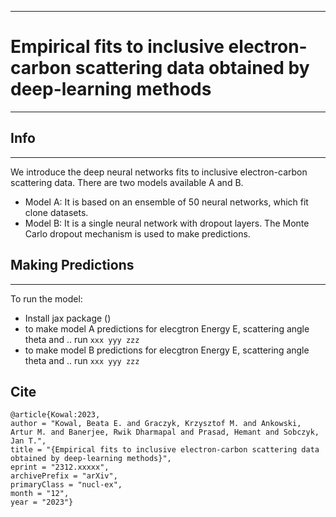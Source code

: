 -----
# Empirical fits to inclusive electron-carbon scattering data obtained by deep-learning methods
-----


## Info
---
We introduce the deep neural networks fits to inclusive electron-carbon scattering data. There are two models available A and B.

* Model A:
    It is based on an ensemble of 50 neural networks, which fit clone datasets.
* Model B:
    It is a single neural network with dropout layers. The Monte Carlo dropout mechanism is used to make predictions.

## Making Predictions
---
To run the model:
* Install jax package ()
* to make model A predictions for elecgtron Energy E, scattering angle theta and ..
    run `xxx yyy zzz`
* to make model B predictions for elecgtron Energy E, scattering angle theta and ..
    run `xxx yyy zzz`


## Cite
    @article{Kowal:2023,
    author = "Kowal, Beata E. and Graczyk, Krzysztof M. and Ankowski, Artur M. and Banerjee, Rwik Dharmapal and Prasad, Hemant and Sobczyk, Jan T.",
    title = "{Empirical fits to inclusive electron-carbon scattering data obtained by deep-learning methods}",
    eprint = "2312.xxxxx",
    archivePrefix = "arXiv",
    primaryClass = "nucl-ex",
    month = "12",
    year = "2023"}
   
